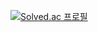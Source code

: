 [![Solved.ac
프로필](http://mazassumnida.wtf/api/generate_badge?boj={victory8701})](https://solved.ac/{victory8701})
